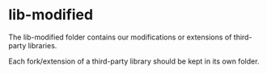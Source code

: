 # lib-modified

The lib-modified folder contains our modifications or extensions of third-party libraries.

Each fork/extension of a third-party library should be kept in its own folder.